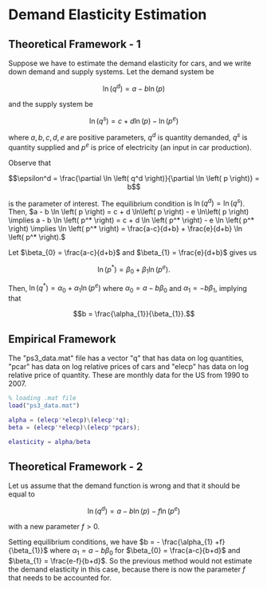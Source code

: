 # Demand Elasticity Estimation
## Theoretical Framework - 1
Suppose we have to estimate the demand elasticity for cars, and we write down demand and supply systems. Let the demand system be 
```math
\ln \left( q^d \right) = a-b \ln \left( p \right)
```
and the supply system be 
```math
\ln \left( q^s \right) = c + d \ln \left( p \right) - \ln\left( p^e \right)
```
where $a,b,c,d,e$ are positive parameters, $q^d$ is quantity demanded, $q^s$ is quantity supplied and $p^e$ is price of electricity (an input in car production).

Observe that
```math
\epsilon^d = \frac{\partial \ln \left( q^d \right)}{\partial \ln \left( p \right)} = b
```
is the parameter of interest. The equilibrium condition is $\ln\left( q^d \right) = \ln\left( q^s \right)$. Then,
$a - b \ln \left( p \right) = c + d \ln\left( p \right) - e \ln\left( p \right)  \implies a - b \ln \left( p^* \right) = c + d \ln \left( p^* \right) - e \ln \left( p^* \right)
 \implies \ln \left( p^* \right) = \frac{a-c}{d+b} + \frac{e}{d+b} \ln \left( p^* \right).$


Let $\beta_{0} = \frac{a-c}{d+b}$ and $\beta_{1} = \frac{e}{d+b}$ gives us
```math
\ln\left( p^* \right) = \beta_{0} + \beta_{1} \ln \left( p^e \right).
```
Then, $\ln (q^*) = \alpha_{0} + \alpha_{1} \ln (p^e)$ where $\alpha_{0} = a - b \beta_{0}$ and $\alpha_{1} = -b \beta_{1}$, implying that
```math
b = \frac{\alpha_{1}}{\beta_{1}}.
```

## Empirical Framework
The "ps3_data.mat" file has a vector "q" that has data on log quantities, "pcar" has data on log relative prices of cars and "elecp" has data on log relative price of quantity. These are monthly data for the US from 1990 to 2007.

```matlab
% loading .mat file
load("ps3_data.mat")

alpha = (elecp'*elecp)\(elecp'*q);
beta = (elecp'*elecp)\(elecp'*pcars);

elasticity = alpha/beta
```

## Theoretical Framework - 2
Let us assume that the demand function is wrong and that it should be equal to
```math
\ln \left( q^d \right) = a - b \ln\left( p \right) - f \ln\left( p^e \right)
```
with a new parameter $f > 0$.

Setting equilibrium conditions, we have $b = - \frac{\alpha_{1} +f}{\beta_{1}}$ where $\alpha_{1} = a - b \beta_{0}$ for $\beta_{0} = \frac{a-c}{b+d}$ and $\beta_{1} = \frac{e-f}{b+d}$. So the previous method would not estimate the demand elasticity in this case, because there is now the parameter $f$
that needs to be accounted for.

